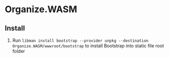 # Organize.WASM

## Install

1. Run `libman install bootstrap --provider unpkg --destination Organize.WASM/wwwroot/bootstrap` to install Bootstrap
   into static file root folder